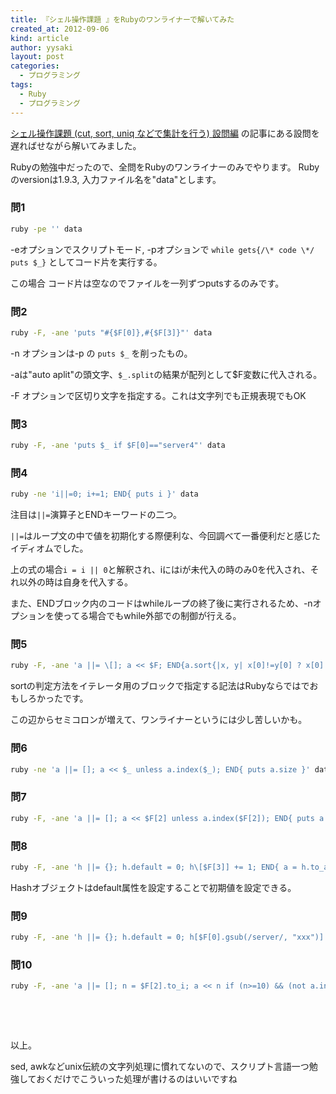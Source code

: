 ```yaml
---
title: 『シェル操作課題 』をRubyのワンライナーで解いてみた
created_at: 2012-09-06
kind: article
author: yysaki
layout: post
categories:
  - プログラミング
tags:
  - Ruby
  - プログラミング
---
```

[シェル操作課題 (cut, sort, uniq などで集計を行う) 設問編][1] の記事にある設問を遅ればせながら解いてみました。

Rubyの勉強中だったので、全問をRubyのワンライナーのみでやります。
Rubyのversionは1.9.3, 入力ファイル名を"data"とします。

### 問1

``` bash
ruby -pe '' data
```

-eオプションでスクリプトモード, -pオプションで `while gets{/\* code \*/ puts $_}` としてコード片を実行する。

この場合 コード片は空なのでファイルを一列ずつputsするのみです。

### 問2

``` bash
ruby -F, -ane 'puts "#{$F[0]},#{$F[3]}"' data
```

-n オプションは-p の `puts $_` を削ったもの。

-aは"auto aplit"の頭文字、`$_.split`の結果が配列として$F変数に代入される。

-F オプションで区切り文字を指定する。これは文字列でも正規表現でもOK

### 問3

``` bash
ruby -F, -ane 'puts $_ if $F[0]=="server4"' data
```

### 問4

``` bash
ruby -ne 'i||=0; i+=1; END{ puts i }' data
```

注目は`||=`演算子とENDキーワードの二つ。

`||=`はループ文の中で値を初期化する際便利な、今回調べて一番便利だと感じたイディオムでした。

上の式の場合`i = i || 0`と解釈され、iにはiが未代入の時のみ0を代入され、それ以外の時は自身を代入する。

また、ENDブロック内のコードはwhileループの終了後に実行されるため、-nオプションを使ってる場合でもwhile外部での制御が行える。

### 問5

``` bash
ruby -F, -ane 'a ||= \[]; a << $F; END{a.sort{|x, y| x[0]!=y[0] ? x[0] <=> y[0] : x[2].to\_i <=> y[2].to\_i}.[\](0,5).each{|b| puts "#{b[0]},#{b[1]},#{b[2]},#{b[3]}"} }' data
```

sortの判定方法をイテレータ用のブロックで指定する記法はRubyならではでおもしろかったです。

この辺からセミコロンが増えて、ワンライナーというには少し苦しいかも。

### 問6

``` bash
ruby -ne 'a ||= []; a << $_ unless a.index($_); END{ puts a.size }' data
```

### 問7

``` bash
ruby -F, -ane 'a ||= []; a << $F[2] unless a.index($F[2]); END{ puts a.size }' data
```

### 問8

``` bash
ruby -F, -ane 'h ||= {}; h.default = 0; h\[$F[3]] += 1; END{ a = h.to_a.sort{|x, y| y[1] <=> x[1]}.[\](0); puts "#{a[1]} #{a[0]}" }' data
```

Hashオブジェクトはdefault属性を設定することで初期値を設定できる。

### 問9

``` bash
ruby -F, -ane 'h ||= {}; h.default = 0; h[$F[0].gsub(/server/, "xxx")] += 1; END{ h.to_a.sort{|x, y| x[0] <=> y[0]}.each{|l, r| puts "#{r} #{l}"} }' data
```

### 問10

``` bash
ruby -F, -ane 'a ||= []; n = $F[2].to_i; a << n if (n>=10) && (not a.index(n)); END{ a.sort!; puts a }' data
```

&nbsp;

&nbsp;

以上。

sed, awkなどunix伝統の文字列処理に慣れてないので、スクリプト言語一つ勉強しておくだけでこういった処理が書けるのはいいですね

 [1]: http://d.hatena.ne.jp/Yamashiro0217/20120727/1343371036
